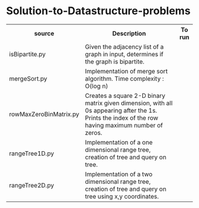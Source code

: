 # Solution-to-Datastructure-problems

<table>
   <tr>
      <th>source</th>
      <th>Description</th>
      <th>To run</th>
   </tr>
   <tr>
      <td>isBipartite.py</td>
      <td>Given the adjacency list of a graph in input, determines if the graph is bipartite.</td>
   </tr>
   <tr>
      <td>mergeSort.py</td>
      <td>Implementation of merge sort algorithm. Time complexity : O(log n)</td>
   </tr>
   <tr>
      <td>rowMaxZeroBinMatrix.py</td>
      <td>Creates a square 2-D binary matrix given dimension, with all 0s appearing after the 1s. Prints the index of the row having maximum number of zeros.</td>
   </tr>
   <tr>
      <td>rangeTree1D.py</td>
      <td>Implementation of a one dimensional range tree, creation of tree and query on tree.</td>
   </tr>
   <tr>
      <td>rangeTree2D.py</td>
      <td>Implementation of a two dimensional range tree, creation of tree and query on tree using x,y coordinates.</td>
   </tr>

</table>
